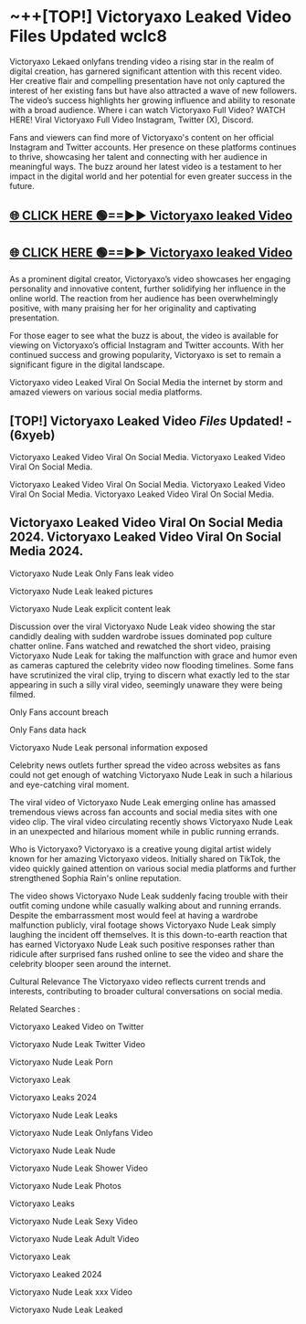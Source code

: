 # ~++[TOP!] Victoryaxo Leaked Video Files Updated wclc8

 Victoryaxo Lekaed onlyfans trending video a rising star in the realm of digital creation, has garnered significant attention with this recent video. Her creative flair and compelling presentation have not only captured the interest of her existing fans but have also attracted a wave of new followers. The video’s success highlights her growing influence and ability to resonate with a broad audience.
Where i can watch  Victoryaxo Full Video? WATCH HERE! Viral  Victoryaxo Full Video Instagram, Twitter (X), Discord.


Fans and viewers can find more of  Victoryaxo's content on her official Instagram and Twitter accounts. Her presence on these platforms continues to thrive, showcasing her talent and connecting with her audience in meaningful ways. The buzz around her latest video is a testament to her impact in the digital world and her potential for even greater success in the future.


## [🌐 CLICK HERE 🟢==►►  Victoryaxo leaked Video ](https://onlyclips.site?title=Victoryaxo&ref=git)

## [🌐 CLICK HERE 🟢==►►  Victoryaxo leaked Video ](https://onlyclips.site?title=Victoryaxo&ref=git)


As a prominent digital creator,  Victoryaxo’s video showcases her engaging personality and innovative content, further solidifying her influence in the online world. The reaction from her audience has been overwhelmingly positive, with many praising her for her originality and captivating presentation.

For those eager to see what the buzz is about, the video is available for viewing on  Victoryaxo’s official Instagram and Twitter accounts. With her continued success and growing popularity,  Victoryaxo is set to remain a significant figure in the digital landscape.


  Victoryaxo video Leaked Viral On Social Media the internet by storm and amazed viewers on various social media platforms.


## [TOP!]  Victoryaxo Leaked Video *Files* Updated! - (6xyeb) 

 Victoryaxo Leaked Video Viral On Social Media. Victoryaxo Leaked Video Viral On Social Media.

 Victoryaxo Leaked Video Viral On Social Media. Victoryaxo Leaked Video Viral On Social Media. Victoryaxo Leaked Video Viral On Social Media.


##  Victoryaxo Leaked Video Viral On Social Media 2024. Victoryaxo Leaked Video Viral On Social Media 2024.
 Victoryaxo Nude Leak Only Fans leak video

 Victoryaxo Nude Leak leaked pictures

 Victoryaxo Nude Leak explicit content leak

Discussion over the viral  Victoryaxo Nude Leak video showing the star candidly dealing with sudden wardrobe issues dominated pop culture chatter online. Fans watched and rewatched the short video, praising  Victoryaxo Nude Leak for taking the malfunction with grace and humor even as cameras captured the celebrity video now flooding timelines. Some fans have scrutinized the viral clip, trying to discern what exactly led to the star appearing in such a silly viral video, seemingly unaware they were being filmed.


Only Fans account breach

Only Fans data hack

 Victoryaxo Nude Leak personal information exposed

Celebrity news outlets further spread the video across websites as fans could not get enough of watching  Victoryaxo Nude Leak in such a hilarious and eye-catching viral moment.


The viral video of  Victoryaxo Nude Leak emerging online has amassed tremendous views across fan accounts and social media sites with one video clip. The viral video circulating recently shows  Victoryaxo Nude Leak in an unexpected and hilarious moment while in public running errands.


Who is  Victoryaxo?  Victoryaxo is a creative young digital artist widely known for her amazing  Victoryaxo videos. Initially shared on TikTok, the video quickly gained attention on various social media platforms and further strengthened Sophia Rain's online reputation.

The video shows  Victoryaxo Nude Leak suddenly facing trouble with their outfit coming undone while casually walking about and running errands. Despite the embarrassment most would feel at having a wardrobe malfunction publicly, viral footage shows  Victoryaxo Nude Leak simply laughing the incident off themselves. It is this down-to-earth reaction that has earned  Victoryaxo Nude Leak such positive responses rather than ridicule after surprised fans rushed online to see the video and share the celebrity blooper seen around the internet.

Cultural Relevance The  Victoryaxo video reflects current trends and interests, contributing to broader cultural conversations on social media.

Related Searches :

 Victoryaxo Leaked Video on Twitter

 Victoryaxo Nude Leak Twitter Video

 Victoryaxo Nude Leak Porn

 Victoryaxo Leak 

 Victoryaxo Leaks 2024

 Victoryaxo Nude Leak Leaks

 Victoryaxo Nude Leak Onlyfans Video

 Victoryaxo Nude Leak Nude

 Victoryaxo Nude Leak Shower Video

 Victoryaxo Nude Leak Photos

 Victoryaxo Leaks

 Victoryaxo Nude Leak Sexy Video

 Victoryaxo Nude Leak Adult Video

 Victoryaxo Leak

 Victoryaxo Leaked 2024

 Victoryaxo Nude Leak xxx Video

 Victoryaxo Nude Leak Leaked